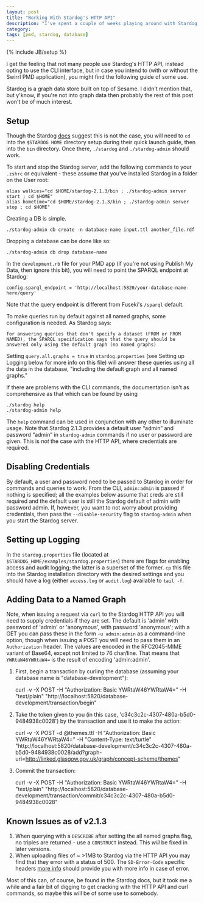 ```yaml
---
layout: post
title: "Working With Stardog's HTTP API"
description: "I've spent a couple of weeks playing around with Stardog and PMD, so here's some useful quick start things I've learned."
category: 
tags: [pmd, stardog, database]
---
```

{% include JB/setup %}

I get the feeling that not many people use Stardog's HTTP API, instead opting to use the CLI interface, but in case you intend to (with or without the Swirrl PMD application), you might find the following guide of some use.

Stardog is a graph data store built on top of Sesame. I didn't mention that, but y'know, if you're not into graph data then probably the rest of this post won't be of much interest.

## Setup

Though the Stardog [docs](http://docs.stardog.com/) suggest this is not the case, you will need to `cd` into the `$STARDOG_HOME` directory setup during their quick launch guide, then into the `bin` directory. Once there, `./stardog` and `./stardog-admin` should work. 

To start and stop the Stardog server, add the following commands to your `.zshrc` or equivalent - these assume that you've installed Stardog in a folder on the User root: 

    alias walkies="cd $HOME/stardog-2.1.3/bin ; ./stardog-admin server start ; cd $HOME"
    alias hometime="cd $HOME/stardog-2.1.3/bin ; ./stardog-admin server stop ; cd $HOME"

Creating a DB is simple. 

    ./stardog-admin db create -n database-name input.ttl another_file.rdf
    
Dropping a database can be done like so:
    
    ./stardog-admin db drop database-name

In the `development.rb` file for your PMD app (if you're not using Publish My Data, then ignore this bit), you will need to point the SPARQL endpoint at Stardog: 

    config.sparql_endpoint = 'http://localhost:5820/your-database-name-here/query'

Note that the query endpoint is different from Fuseki's `/sparql` default.

To make queries run by default against all named graphs, some configuration is needed. As Stardog says: 

    for answering queries that don't specify a dataset (FROM or FROM NAMED), the SPARQL specification says that the query should be answered only using the default graph (no named graphs)
    
Setting `query.all.graphs = true` in `stardog.properties` (see Setting up Logging below for more info on this file) will answer these queries using all the data in the database, "including the default graph and all named graphs."

If there are problems with the CLI commands, the documentation isn't as comprehensive as that which can be found by using

    ./stardog help
    ./stardog-admin help

The `help` command can be used in conjunction with any other to illuminate usage. Note that Stardog 2.1.3 provides a default user “admin” and password “admin” in `stardog-admin` commands if no user or password are given. This is _not_ the case with the HTTP API, where credentials are required.

## Disabling Credentials

By default, a user and password need to be passed to Stardog in order for commands and queries to work. From the CLI, `admin:admin` is passed if nothing is specified; all the examples below assume that creds are still required and the default user is still the Stardog default of admin with password admin. If, however, you want to not worry about providing credentials, then pass the `--disable-security` flag to `stardog-admin` when you start the Stardog server. 

## Setting up Logging

In the `stardog.properties` file (located at `$STARDOG_HOME/examples/stardog.properties`) there are flags for enabling access and audit logging; the latter is a superset of the former. `cp` this file into the Stardog installation directory with the desired settings and you should have a log (either `access.log` or `audit.log`) available to `tail -f`.

## Adding Data to a Named Graph

Note, when issuing a request via `curl` to the Stardog HTTP API you will need to supply credentials if they are set. The default is 'admin' with password of 'admin' or 'anonymous', with password 'anonymous'; with a GET you can pass these in the form `-u admin:admin` as a command-line option, though when issuing a POST you will need to pass them in an `Authorization` header. The values are encoded in the RFC2045-MIME variant of Base64, except not limited to 76 char/line. That means that `YWRtaW46YWRtaW4=` is the result of encoding 'admin:admin'.

1. First, begin a transaction by curling the database (assuming your database name is "database-development"):

    curl -v -X POST -H "Authorization: Basic YWRtaW46YWRtaW4=" -H "text/plain" "http://localhost:5820/database-development/transaction/begin"

2. Take the token given to you (in this case, 'c34c3c2c-4307-480a-b5d0-9484938c0028') by the transaction and use it to make the action:

    curl -v -X POST -d @themes.ttl -H "Authorization: Basic YWRtaW46YWRtaW4=" -H "Content-Type: text/turtle" "http://localhost:5820/database-development/c34c3c2c-4307-480a-b5d0-9484938c0028/add?graph-uri=http://linked.glasgow.gov.uk/graph/concept-scheme/themes" 

3. Commit the transaction: 

    curl -v -X POST -H "Authorization: Basic YWRtaW46YWRtaW4=" -H "text/plain" "http://localhost:5820/database-development/transaction/commit/c34c3c2c-4307-480a-b5d0-9484938c0028"

## Known Issues as of v2.1.3

1. When querying with a `DESCRIBE` after setting the all named graphs flag, no triples are returned - use a `CONSTRUCT` instead. This _will_ be fixed in later versions. 
2. When uploading files of ~ >1MB to Stardog via the HTTP API you may find that they error with a status of 500. The `SD-Error-Code` specific headers [more info](http://docs.stardog.com/http/#sd-SPARQL-Protocol) should provide you with more info in case of error.

Most of this can, of course, be found in the Stardog docs, but it took me a while and a fair bit of digging to get cracking with the HTTP API and curl commands, so maybe this will be of some use to somebody. 
